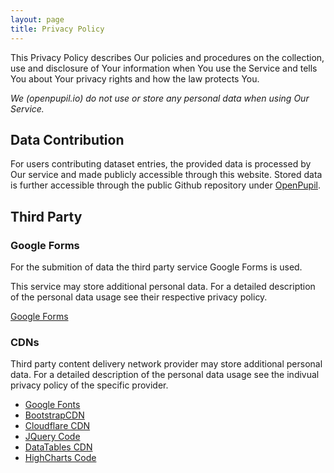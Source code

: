 ```yaml
---
layout: page
title: Privacy Policy
---
```



This Privacy Policy describes Our policies and procedures on the collection, use and disclosure of Your information when You use the Service and tells You about Your privacy rights and how the law protects You.


*We (openpupil.io) do not use or store any personal data when using Our Service.*


## Data Contribution

For users contributing dataset entries, the provided data is processed by Our service and made publicly accessible through this website. Stored data is further accessible through the public Github repository under [OpenPupil](https://github.com/openPupil).


## Third Party

### Google Forms

For the submition of data the third party service Google Forms is used.

This service may store additional personal data. For a detailed description of the personal data usage see their respective privacy policy.

[Google Forms](https://www.google.com/forms/about/)


### CDNs

Third party content delivery network provider may store additional personal data. For a detailed description of the personal data usage see the indivual privacy policy of the specific provider.

- [Google Fonts](https://fonts.google.com/)
- [BootstrapCDN](https://www.bootstrapcdn.com/)
- [Cloudflare CDN](https://cdnjs.cloudflare.com/)
- [JQuery Code](https://code.jquery.com)
- [DataTables CDN](https://cdn.datatables.net)
- [HighCharts Code](https://code.highcharts.com)

